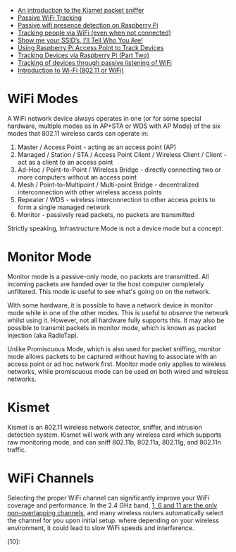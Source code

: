 * [An introduction to the Kismet packet sniffer](https://www.linux.com/news/introduction-kismet-packet-sniffer)
* [Passive WiFi Tracking](http://edwardkeeble.com/2014/02/passive-wifi-tracking/)
* [Passive wifi presence detection on Raspberry Pi](http://umm.io/blog/passive-wifi-tracking.html)
* [Tracking people via WiFi (even when not connected)](https://www.crc.id.au/tracking-people-via-wifi-even-when-not-connected/)
* [Show me your SSID’s, I’ll Tell Who You Are!](https://blog.rootshell.be/2012/01/12/show-me-your-ssids-ill-tell-who-you-are/)
* [Using Raspberry Pi Access Point to Track Devices](https://www.yetanotherblog.com/2014/03/25/using-raspberry-pi-access-point-to-track-devices/)
* [Tracking Devices via Raspberry Pi (Part Two)](https://www.yetanotherblog.com/2014/03/25/tracking-devices-via-raspberry-pi-part-two/)
* [Tracking of devices through passive listening of WiFi](http://developers-club.com/posts/252831/)
* [Introduction to Wi-Fi (802.11 or WiFi)](http://ccm.net/contents/802-introduction-to-wi-fi-802-11-or-wifi)

# WiFi Modes
A WiFi network device always operates in one (or for some special hardware,
multiple modes as in AP+STA or WDS with AP Mode) of the six modes that 802.11 wireless cards can operate in:

1. Master / Access Point - acting as an access point (AP)
1. Managed / Station / STA / Access Point Client / Wireless Client / Client - act as a client to an access point
1. Ad-Hoc / Point-to-Point / Wireless Bridge - directly connecting two or more computers without an access point
1. Mesh / Point-to-Multipoint / Multi-point Bridge - decentralized interconnection with other wireless access points
1. Repeater / WDS - wireless interconnection to other access points to form a single managed network
1. Monitor - passively read packets, no packets are transmitted

Strictly speaking, Infrastructure Mode is not a device mode but a concept.

# Monitor Mode
Monitor mode is a passive-only mode, no packets are transmitted. All incoming packets are handed over to the host computer completely unfiltered. This mode is useful to see what's going on on the network.

With some hardware, it is possible to have a network device in monitor mode while in one of the other modes. This is useful to observe the network whilst using it. However, not all hardware fully supports this. It may also be possible to transmit packets in monitor mode, which is known as packet injection (aka RadioTap).

Unlike Promiscuous Mode, which is also used for packet sniffing, monitor mode allows packets to be captured without having to associate with an access point or ad hoc network first. Monitor mode only applies to wireless networks, while promiscuous mode can be used on both wired and wireless networks.

# Kismet
Kismet is an 802.11 wireless network detector, sniffer, and intrusion detection system.
Kismet will work with any wireless card which supports raw monitoring mode,
and can sniff 802.11b, 802.11a, 802.11g, and 802.11n traffic.

# WiFi Channels
Selecting the proper WiFi channel can significantly improve your WiFi coverage and performance.
In the 2.4 GHz band, [1, 6 and 11 are the only non-overlapping channels][01],
and many wireless routers automatically select the channel for you upon initial setup.
where depending on your wireless environment,
it could lead to slow WiFi speeds and interference.



[01]:http://www.extremetech.com/computing/179344-how-to-boost-your-wifi-speed-by-choosing-the-right-channel
[02]:
[03]:
[04]:
[05]:
[06]:
[07]:
[08]:
[09]:
[10]:
